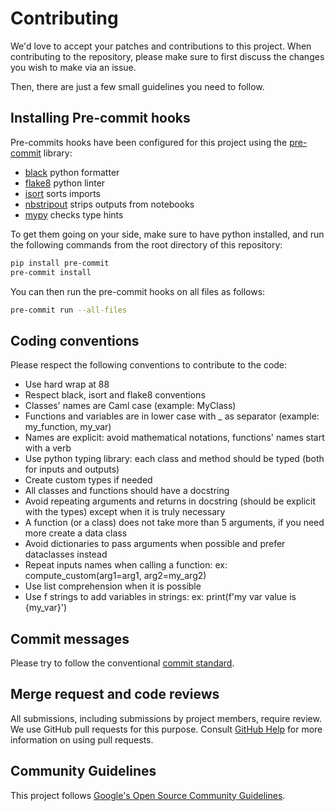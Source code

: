 # Contributing

We'd love to accept your patches and contributions to this project. When contributing to the repository, please make sure to first discuss the changes you wish to make via an issue.

Then, there are just a few small guidelines you need to follow.

## Installing Pre-commit hooks

Pre-commits hooks have been configured for this project using the [pre-commit](https://pre-commit.com/) library:

- [black](https://github.com/psf/black) python formatter
- [flake8](https://flake8.pycqa.org/en/latest/) python linter
- [isort](https://pypi.org/project/isort/) sorts imports
- [nbstripout](https://github.com/kynan/nbstripout) strips outputs from notebooks
- [mypy](https://github.com/pre-commit/mirrors-mypy) checks type hints

To get them going on your side, make sure to have python installed, and run the following
commands from the root directory of this repository:

```bash
pip install pre-commit
pre-commit install
```

You can then run the pre-commit hooks on all files as follows:

```bash
pre-commit run --all-files
```

## Coding conventions

Please respect the following conventions to contribute to the code:

- Use hard wrap at 88
- Respect black, isort and flake8 conventions
- Classes' names are Caml case (example: MyClass)
- Functions and variables are in lower case with _ as separator (example: my_function, my_var)
- Names are explicit: avoid mathematical notations, functions' names start with a verb
- Use python typing library: each class and method should be typed (both for inputs and outputs)
- Create custom types if needed
- All classes and functions should have a docstring
- Avoid repeating arguments and returns in docstring (should be explicit with the types) except when it is truly necessary
- A function (or a class) does not take more than 5 arguments, if you need more create a data class
- Avoid dictionaries to pass arguments when possible and prefer dataclasses instead
- Repeat inputs names when calling a function: ex: compute_custom(arg1=arg1, arg2=my_arg2)
- Use list comprehension when it is possible
- Use f strings to add variables in strings: ex: print(f'my var value is {my_var}')

## Commit messages

Please try to follow the conventional [commit standard](https://www.conventionalcommits.org/en/v1.0.0/).

## Merge request and code reviews

All submissions, including submissions by project members, require review. We
use GitHub pull requests for this purpose. Consult
[GitHub Help](https://help.github.com/articles/about-pull-requests/) for more
information on using pull requests.

## Community Guidelines

This project follows
[Google's Open Source Community Guidelines](https://opensource.google.com/conduct/).
